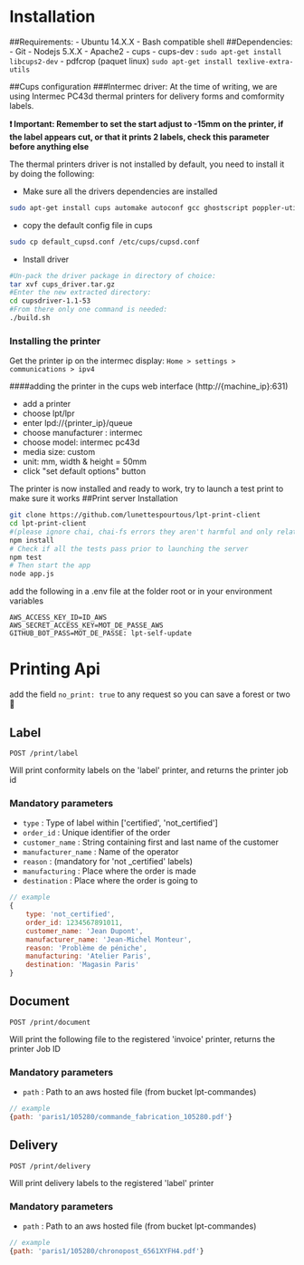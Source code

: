 # Installation #

##Requirements:
	- Ubuntu 14.X.X
	- Bash compatible shell
##Dependencies:
	- Git
	- Nodejs 5.X.X
	- Apache2
	- cups
	- cups-dev : `sudo apt-get install libcups2-dev`
	- pdfcrop (paquet linux) `sudo apt-get install texlive-extra-utils`

##Cups configuration
###Intermec driver:
At the time of writing, we are using Intermec PC43d thermal printers for delivery forms and comformity labels.

**:exclamation: Important: Remember to set the start adjust to -15mm on the printer, if the label appears cut, or that it prints 2 labels, check this parameter before anything else**

The thermal printers driver is not installed by default, you need to install it by doing the following:

- Make sure all the drivers dependencies are installed

```bash
sudo apt-get install cups automake autoconf gcc ghostscript poppler-utils netpbm
```
- copy the default config file in cups

```bash
sudo cp default_cupsd.conf /etc/cups/cupsd.conf
```
- Install driver
```bash
#Un-pack the driver package in directory of choice:
tar xvf cups_driver.tar.gz
#Enter the new extracted directory:
cd cupsdriver-1.1-53
#From there only one command is needed:
./build.sh
```

### Installing the printer
Get the printer ip on the intermec display: `Home > settings > communications > ipv4`

####adding the printer in the cups web interface (http://{machine_ip}:631)

- add a printer
- choose lpt/lpr
- enter  lpd://{printer_ip}/queue
- choose manufacturer : intermec
- choose model: intermec pc43d
- media size: custom
- unit: mm, width & height = 50mm
- click "set default options" button

The printer is now installed and ready to work, try to launch a test print to make sure it works
##Print server Installation
```bash
git clone https://github.com/lunettespourtous/lpt-print-client
cd lpt-print-client
#(please ignore chai, chai-fs errors they aren't harmful and only related to tests)
npm install
# Check if all the tests pass prior to launching the server
npm test
# Then start the app
node app.js
```
add the following in a .env file at the folder root or in your environment variables

```
AWS_ACCESS_KEY_ID=ID_AWS
AWS_SECRET_ACCESS_KEY=MOT_DE_PASSE_AWS
GITHUB_BOT_PASS=MOT_DE_PASSE: lpt-self-update
```
# Printing Api #

add the field `no_print: true` to any request so you can save a forest or two :deciduous_tree:

## Label

	POST /print/label

Will print conformity labels on the 'label' printer, and returns the printer job id

### Mandatory parameters

- `type` : Type of label within ['certified', 'not_certified']
- `order_id` : Unique identifier of the order
- `customer_name` : String containing first and last name of the customer
- `manufacturer_name` : Name of the operator
- `reason` : (mandatory for 'not _certified' labels)
- `manufacturing` : Place where the order is made
- `destination` : Place where the order is going to


```javascript
// example
{
	type: 'not_certified',
	order_id: 1234567891011,
	customer_name: 'Jean Dupont',
	manufacturer_name: 'Jean-Michel Monteur',
	reason: 'Problème de péniche',
	manufacturing: 'Atelier Paris',
	destination: 'Magasin Paris'
}
```
## Document

	POST /print/document

Will print the following file to the registered 'invoice' printer, returns the printer Job ID

### Mandatory parameters

- `path` : Path to an aws hosted file (from bucket lpt-commandes)
```javascript
// example
{path: 'paris1/105280/commande_fabrication_105280.pdf'}
```
## Delivery

	POST /print/delivery

Will print delivery labels to the registered 'label' printer

### Mandatory parameters

- `path` : Path to an aws hosted file (from bucket lpt-commandes)
```javascript
// example
{path: 'paris1/105280/chronopost_6561XYFH4.pdf'}
```
